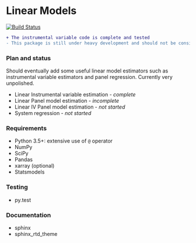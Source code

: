 # Linear Models

[![Build Status](https://travis-ci.org/bashtage/linearmodels.svg?branch=master)](https://travis-ci.org/bashtage/linearmodels)


```diff
+ The instrumental variable code is complete and tested
- This package is still under heavy development and should not be considered stable
```

### Plan and status

Should eventually add some useful linear model estimators such as instrumental variable estimators and panel regression. Currently
very unpolished.

* Linear Instrumental variable estimation - *complete*
* Linear Panel model estimation - *incomplete*
* Linear IV Panel model estimation - *not started*
* System regression - *not started*

### Requirements

* Python 3.5+: extensive use of `@` operator
* NumPy
* SciPy
* Pandas
* xarray (optional)
* Statsmodels

### Testing

* py.test

### Documentation

* sphinx
* sphinx_rtd_theme
